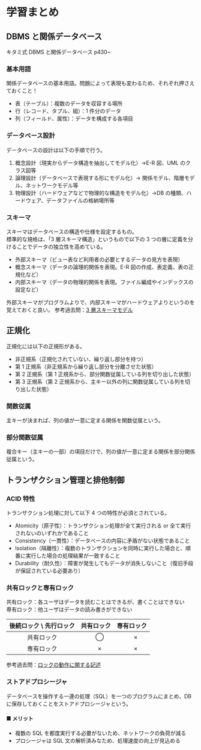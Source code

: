 # 学習まとめ

## DBMS と関係データベース

キタミ式 DBMS と関係データベース p430~

### 基本用語

関係データベースの基本用語。問題によって表現も変わるため、それぞれ押さえておくこと！

- 表（テーブル）：複数のデータを収容する場所
- 行（レコード、タプル、組）：1 件分のデータ
- 列（フィールド、属性）：データを構成する各項目

### データベース設計

データベースの設計は以下の手順で行う。

1. 概念設計（現実からデータ構造を抽出してモデル化）→E-R 図、UML のクラス図等
2. 論理設計（データベースで表現する形にモデル化）→ 関係モデル、階層モデル、ネットワークモデル等
3. 物理設計（ハードウェアなどで物理的な構造をモデル化）→DB の種類、ハードウェア、データファイルの格納場所等

### スキーマ

スキーマはデータベースの構造や仕様を設定するもの。  
標準的な規格は、「3 層スキーマ構造」というもので以下の 3 つの層に定義を分けることでデータの独立性を高めている。

- 外部スキーマ（ビュー表など利用者の必要とするデータの見方を表現）
- 概念スキーマ（データの論理的関係を表現。E-R 図の作成、表定義、表の正規化など）
- 内部スキーマ（データの物理的関係を表現。ファイル編成やインデックスの設定など）

外部スキーマがプログラムよりで、内部スキーマがハードウェアよりというのを覚えておくと良い。
参考過去問：[3 層スキーマモデル](https://www.ap-siken.com/kakomon/04_haru/q27.html)

## 正規化

正規化には以下の正規形がある。

- 非正規系（正規化されていない、繰り返し部分を持つ）
- 第 1 正規系（非正規系から繰り返し部分を分離させた状態）
- 第 2 正規系（第 1 正規系から、部分関数従属している列を切り出した状態）
- 第 3 正規系（第 2 正規系から、主キー以外の列に関数従属している列を切り出した状態）

### 関数従属

主キーが決まれば、列の値が一意に定まる関係を関数従属という。

### 部分関数従属

複合キー（主キーの一部）の項目だけで、列の値が一意に定まる関係を部分関係従属という。

## トランザクション管理と排他制御

### ACID 特性

トランザクション処理に対して以下 4 つの特性が必須とされている。

- Atomicity（原子性）：トランザクション処理が全て実行される or 全て実行されないのいずれかであること
- Consistency（一貫性）：データベースの内容に矛盾がない状態であること
- Isolation（隔離性）：複数のトランザクションを同時に実行した場合と、順番に実行した場合の処理結果が一致すること
- Durability（耐久性）：障害が発生してもデータが消失しないこと（復旧手段が保証されている必要あり）

### 共有ロックと専有ロック

共有ロック：各ユーザはデータを読むことはできるが、書くことはできない  
専有ロック：他ユーザはデータの読み書きができない

| 後続ロック \ 先行ロック | 共有ロック | 専有ロック |
| :---------------------: | :--------: | :--------: |
|       共有ロック        |    　 ◯    |  　 × 　   |
|       専有ロック        |    　 ×    |  　 × 　   |

参考過去問：[ロックの動作に関する記述](https://www.ap-siken.com/kakomon/25_haru/q31.html)

### ストアドプロシージャ

データベースを操作する一連の処理（SQL）を一つのプログラムにまとめ、DB に保存しておくことをストアドプロシージャという。

#### ■ メリット

- 複数の SQL を都度実行する必要がないため、ネットワークの負荷が減る
- プロシージャは SQL 文の解析済みなため、処理速度の向上が見込める
